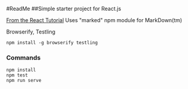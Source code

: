 #ReadMe
##Simple starter project for React.js

[From the React Tutorial](http://facebook.github.io/react/docs/tutorial.html)
Uses "marked" npm module for MarkDown(tm)

Browserify, Testling

~~~
npm install -g browserify testling
~~~

### Commands

~~~
npm install
npm test
npm run serve
~~~

